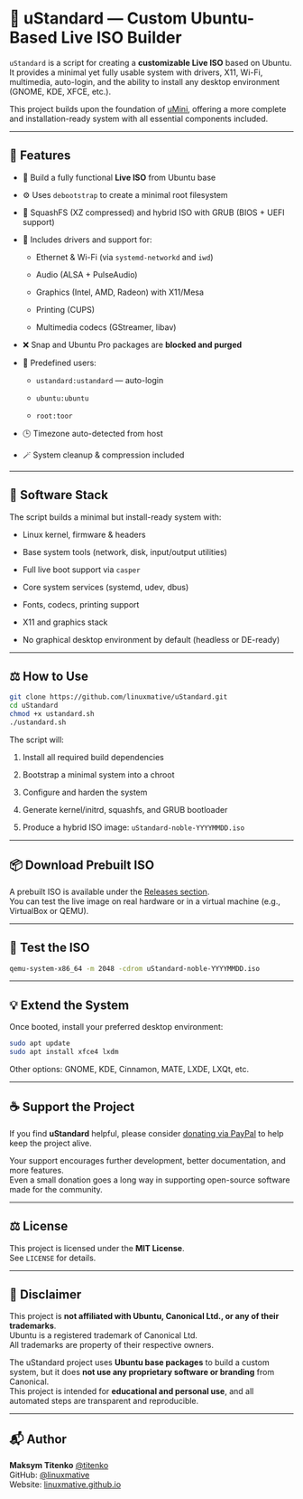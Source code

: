
# 🧱 uStandard — Custom Ubuntu-Based Live ISO Builder

`uStandard` is a script for creating a **customizable Live ISO** based on Ubuntu. It provides a minimal yet fully usable system with drivers, X11, Wi-Fi, multimedia, auto-login, and the ability to install any desktop environment (GNOME, KDE, XFCE, etc.).

This project builds upon the foundation of [uMini](https://github.com/linuxmative/umini), offering a more complete and installation-ready system with all essential components included.

----------

## 🚀 Features

-   📏 Build a fully functional **Live ISO** from Ubuntu base
    
-   ⚙️ Uses `debootstrap` to create a minimal root filesystem
    
-   🤊 SquashFS (XZ compressed) and hybrid ISO with GRUB (BIOS + UEFI support)
    
-   🛁 Includes drivers and support for:
    
    -   Ethernet & Wi-Fi (via `systemd-networkd` and `iwd`)
        
    -   Audio (ALSA + PulseAudio)
        
    -   Graphics (Intel, AMD, Radeon) with X11/Mesa
        
    -   Printing (CUPS)
        
    -   Multimedia codecs (GStreamer, libav)
        
-   ❌ Snap and Ubuntu Pro packages are **blocked and purged**
    
-   👤 Predefined users:
    
    -   `ustandard:ustandard` — auto-login
        
    -   `ubuntu:ubuntu`
        
    -   `root:toor`
        
-   🕒 Timezone auto-detected from host
    
-   🪄 System cleanup & compression included
    

----------

## 📆 Software Stack

The script builds a minimal but install-ready system with:

-   Linux kernel, firmware & headers
    
-   Base system tools (network, disk, input/output utilities)
    
-   Full live boot support via `casper`
    
-   Core system services (systemd, udev, dbus)
    
-   Fonts, codecs, printing support
    
-   X11 and graphics stack
    
-   No graphical desktop environment by default (headless or DE-ready)
    

----------

## ⚖️ How to Use

```bash
git clone https://github.com/linuxmative/uStandard.git
cd uStandard
chmod +x ustandard.sh
./ustandard.sh

```

The script will:

1.  Install all required build dependencies
    
2.  Bootstrap a minimal system into a chroot
    
3.  Configure and harden the system
    
4.  Generate kernel/initrd, squashfs, and GRUB bootloader
    
5.  Produce a hybrid ISO image: `uStandard-noble-YYYYMMDD.iso`

----------

## 📦 Download Prebuilt ISO

A prebuilt ISO is available under the [Releases section](https://github.com/linuxmative/uStandard/releases).  
You can test the live image on real hardware or in a virtual machine (e.g., VirtualBox or QEMU).    

----------

## 🦪 Test the ISO

```bash
qemu-system-x86_64 -m 2048 -cdrom uStandard-noble-YYYYMMDD.iso

```

----------

## 💡 Extend the System

Once booted, install your preferred desktop environment:

```bash
sudo apt update
sudo apt install xfce4 lxdm

```

Other options: GNOME, KDE, Cinnamon, MATE, LXDE, LXQt, etc.

----------

## ☕ Support the Project

If you find **uStandard** helpful, please consider [donating via PayPal](https://www.paypal.com/donate/?hosted_button_id=8P43MJQ2TM7S2) to help keep the project alive.

Your support encourages further development, better documentation, and more features.  
Even a small donation goes a long way in supporting open-source software made for the community.

----------

## ⚖️ License

This project is licensed under the **MIT License**.  
See `LICENSE` for details.

----------

## 💼 Disclaimer

This project is **not affiliated with Ubuntu, Canonical Ltd., or any of their trademarks**.  
Ubuntu is a registered trademark of Canonical Ltd.  
All trademarks are property of their respective owners.

The uStandard project uses **Ubuntu base packages** to build a custom system, but it does **not use any proprietary software or branding** from Canonical.  
This project is intended for **educational and personal use**, and all automated steps are transparent and reproducible.

----------

## 📬 Author

**Maksym Titenko** [@titenko](https://github.com/titenko)  
GitHub: [@linuxmative](https://github.com/linuxmative)  
Website: [linuxmative.github.io](https://linuxmative.github.io)
